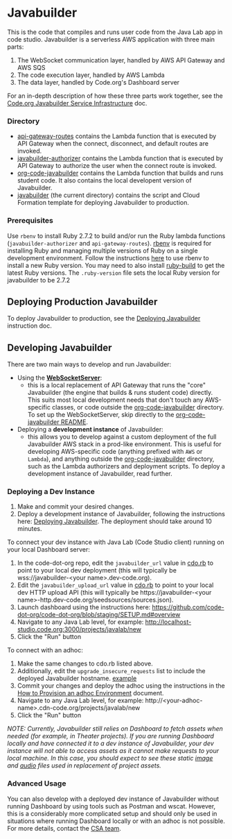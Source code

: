 # Javabuilder

This is the code that compiles and runs user code from the Java Lab app in code studio.
Javabuilder is a serverless AWS application with three main parts:
1. The WebSocket communication layer, handled by AWS API Gateway and AWS SQS
1. The code execution layer, handled by AWS Lambda
1. The data layer, handled by Code.org's Dashboard server

For an in-depth description of how these three parts work together, see the
[Code.org Javabuilder Service Infrastructure](https://docs.google.com/document/d/196aKj947BYZXZH3nGvzHprgWPOoy2Kw1x3sKgziUaSo/edit)
doc.

### Directory
* [api-gateway-routes](https://github.com/code-dot-org/javabuilder/tree/main/api-gateway-routes)
  contains the Lambda function that is executed by API Gateway when the connect,
  disconnect, and default routes are invoked.
* [javabuilder-authorizer](https://github.com/code-dot-org/javabuilder/tree/main/javabuilder-authorizer)
  contains the Lambda function that is executed by API Gateway to authorize the user when
  the connect route is invoked.
* [org-code-javabuilder](https://github.com/code-dot-org/javabuilder/tree/main/org-code-javabuilder)
  contains the Lambda function that builds and runs student code. It also contains the
  local developent version of Javabuilder.
* [javabuilder](https://github.com/code-dot-org/javabuilder) (the current directory)
  contains the script and Cloud Formation template for deploying Javabuilder to
  production.

### Prerequisites
Use `rbenv` to install Ruby 2.7.2 to build and/or run the Ruby lambda functions
(`javabuilder-authorizer` and `api-gateway-routes`).
[rbenv](https://github.com/rbenv/rbenv) is required for installing Ruby and managing
multiple versions of Ruby on a single development environment. Follow the instructions
[here](https://github.com/rbenv/rbenv#installing-ruby-versions) to use rbenv to install a
new Ruby version. You may need to also install
[ruby-build](https://github.com/rbenv/ruby-build#readme) to get the latest Ruby versions.
The `.ruby-version` file sets the local Ruby version for javabuilder to be 2.7.2

## Deploying Production Javabuilder
To deploy Javabuilder to production, see the
[Deploying Javabuilder](https://docs.google.com/document/d/1mMQK6HhniLsz9lynzhUcm7Tcw_2WVLBxADe0WzqL6rM/edit#)
instruction doc.

## Developing Javabuilder

There are two main ways to develop and run Javabuilder:
- Using the **[WebSocketServer](https://github.com/code-dot-org/javabuilder/blob/main/org-code-javabuilder/lib/src/main/java/dev/javabuilder/WebSocketServer.java)**: 
  - this is a local replacement of API Gateway that runs the "core" Javabuilder (the engine that 
    builds & runs student code) directly. This suits most local development needs that don't touch 
    any AWS-specific classes, or code outside the [org-code-javabuilder](https://github.com/code-dot-org/javabuilder/tree/main/org-code-javabuilder) 
    directory. To set up the WebSocketServer, skip directly to the
    [org-code-javabuilder README](https://github.com/code-dot-org/javabuilder/blob/main/org-code-javabuilder/README.md).
- Deploying a **development instance** of Javabuilder: 
  - this allows you to develop against a custom deployment of the full Javabuilder AWS stack in a 
    prod-like environment. This is useful for developing AWS-specific code (anything prefixed with 
    `AWS` or `Lambda`), and anything outside the [org-code-javabuilder](https://github.com/code-dot-org/javabuilder/tree/main/org-code-javabuilder) 
    directory, such as the Lambda authorizers and deployment scripts. To deploy a development instance of 
    Javabuilder, read further.

### Deploying a Dev Instance

1. Make and commit your desired changes.
1. Deploy a development instance of Javabuilder, following the instructions here:
   [Deploying Javabuilder](https://docs.google.com/document/d/1mMQK6HhniLsz9lynzhUcm7Tcw_2WVLBxADe0WzqL6rM/edit#bookmark=id.6objek4aiiu5).
   The deployment should take around 10 minutes.

To connect your dev instance with Java Lab (Code Studio client) running on your local Dashboard server:   

1. In the code-dot-org repo, edit the `javabuilder_url` value in
   [cdo.rb](https://github.com/code-dot-org/code-dot-org/blob/665a45210d556b4c3d82d6ad2434617c8e2e5ea1/lib/cdo.rb#L127)
   to point to your local dev deployment (this will typically be wss://javabuilder-\<your name\>.dev-code.org).
1. Edit the `javabuilder_upload_url` value in
   [cdo.rb](https://github.com/code-dot-org/code-dot-org/blob/665a45210d556b4c3d82d6ad2434617c8e2e5ea1/lib/cdo.rb#L137)
   to point to your local dev HTTP upload API (this will typically be https://javabuilder-\<your name\>-http.dev-code.org/seedsources/sources.json).
1. Launch dashboard using the instructions here:
   https://github.com/code-dot-org/code-dot-org/blob/staging/SETUP.md#overview
1. Navigate to any Java Lab level, for example:
   http://localhost-studio.code.org:3000/projects/javalab/new
1. Click the "Run" button

To connect with an adhoc:

1. Make the same changes to cdo.rb listed above.
1. Additionally, edit the `upgrade_insecure_requests` list to include
   the deployed Javabuilder hostname.
   [example](https://github.com/code-dot-org/code-dot-org/commit/945fa3ad38be6d85cb7c7aaeda5b3bf2e0fde60c#diff-19cc5be92c36ff06b63767f0ff922d2b9b7b9b8bebe4eaf38e0f331a14b0b528R53)
1. Commit your changes and deploy the adhoc using the instructions in the
   [How to Provision an adhoc Environment](https://docs.google.com/document/d/1nWeQEmEQF1B2l93JTQPyeRpLEFzCzY5NdgJ8kgprcDk/edit)
   document.
1. Navigate to any Java Lab level, for example:
       http://<your-adhoc-name\>.cdn-code.org/projects/javalab/new
1. Click the "Run" button

_NOTE: Currently, Javabuilder still relies on Dashboard to fetch assets when needed (for example, in Theater
projects). If you are running Dashboard locally and have connected it to a dev instance of Javabuilder,
your dev instance will not able to access assets as it cannot make requests to your local machine. 
In this case, you should expect to see these static [image](https://github.com/code-dot-org/javabuilder/blob/main/org-code-javabuilder/lib/src/main/resources/sampleImageBeach.jpg) 
and [audio](https://github.com/code-dot-org/javabuilder/blob/main/org-code-javabuilder/lib/src/main/resources/beatbox.wav) 
files used in replacement of project assets._

### Advanced Usage

You can also develop with a deployed dev instance of Javabuilder without running Dashboard by using tools
such as Postman and wscat. However, this is a considerably more complicated setup and should only be used 
in situations where running Dashboard locally or with an adhoc is not possible. For more details, 
contact the [CSA team](https://github.com/orgs/code-dot-org/teams/csa).
